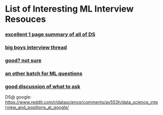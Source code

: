 # List of Interesting ML Interview Resouces

### [excellent 1 page summary of all of DS](https://github.com/ShuaiW/data-science-question-answer)

### [big boys interview thread](https://www.reddit.com/r/MachineLearning/comments/7wst07/d_study_guides_for_interview_at_ai_research/)

### [good? not sure](https://github.com/Sroy20/machine-learning-interview-questions)
### [an other batch for ML questions](https://www.reddit.com/r/learnmachinelearning/comments/bow3d2/100_basic_machine_learning_interview_questions/)

### [good discussion of what to **ask**](https://www.reddit.com/r/MachineLearning/comments/cf67ga/discussion_great_thread_on_ml_interviews_by_chip/)



DS@ google: 
https://www.reddit.com/r/datascience/comments/ay553h/data_science_interview_and_positions_at_google/
